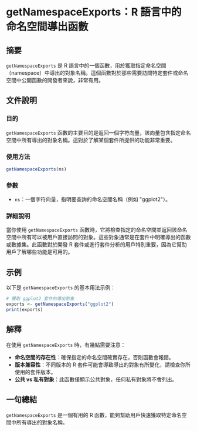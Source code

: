 <!--
Meta Description: # getNamespaceExports：R 語言中的命名空間導出函數 ## 摘要 `getNamespaceExports` 是 R 語言中的一個函數，用於獲取指定命名空間（namespace）中導出的對象名稱。這個函數對於那些需要訪問特定套件或命名空間中公開函數的開發者來說，非常有用。 ## ...
Meta Keywords: getnamespaceexports, ggplot2, exports, 語言中的命名空間導出函數, 語言中的一個函數
-->

# getNamespaceExports：R 語言中的命名空間導出函數

## 摘要
`getNamespaceExports` 是 R 語言中的一個函數，用於獲取指定命名空間（namespace）中導出的對象名稱。這個函數對於那些需要訪問特定套件或命名空間中公開函數的開發者來說，非常有用。

## 文件說明
### 目的
`getNamespaceExports` 函數的主要目的是返回一個字符向量，該向量包含指定命名空間中所有導出的對象名稱。這對於了解某個套件所提供的功能非常重要。

### 使用方法
```R
getNamespaceExports(ns)
```

### 參數
- `ns`：一個字符向量，指明要查詢的命名空間名稱（例如 "ggplot2"）。

### 詳細說明
當你使用 `getNamespaceExports` 函數時，它將檢查指定的命名空間並返回該命名空間中所有可以被用戶直接訪問的對象。這些對象通常是在套件中明確導出的函數或數據集。此函數對於開發 R 套件或進行套件分析的用戶特別重要，因為它幫助用戶了解哪些功能是可用的。

## 示例
以下是 `getNamespaceExports` 的基本用法示例：

```R
# 獲取 ggplot2 套件的導出對象
exports <- getNamespaceExports("ggplot2")
print(exports)
```

## 解釋
在使用 `getNamespaceExports` 時，有幾點需要注意：
- **命名空間的存在性**：確保指定的命名空間確實存在，否則函數會報錯。
- **版本兼容性**：不同版本的 R 套件可能會導致導出的對象有所變化，請檢查你所使用的套件版本。
- **公共 vs 私有對象**：此函數僅顯示公共對象，任何私有對象將不會列出。

## 一句總結
`getNamespaceExports` 是一個有用的 R 函數，能夠幫助用戶快速獲取特定命名空間中所有導出的對象名稱。